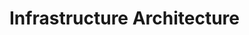 # Infrastructure Architecture

<!--
Intent

This section is used to describe the physical/virtual hardware and networks on which the software will be deployed. Although, as a software architect, you may not be involved in designing the infrastructure, you do need to understand that it’s sufficient to enable you to satisfy your goals. The purpose of this section is to answer the following types of questions:

• Is there a clear physical architecture?
• What hardware (virtual or physical) does this include across all tiers?
• Does it cater for redundancy, failover and disaster recovery if applicable?
• Is it clear how the chosen hardware components have been sized and selected?
• If multiple servers and sites are used, what are the network links between them?
• Who is responsible for support and maintenance of the infrastructure?
• Are there central teams to look after common infrastructure (e.g. databases, message buses, application servers, networks, routers, switches, load balancers, reverse proxies, internet connections, etc)?
• Who owns the resources?
• Are there sufficient environments for development, testing, acceptance, pre-production, production, etc?
-->
